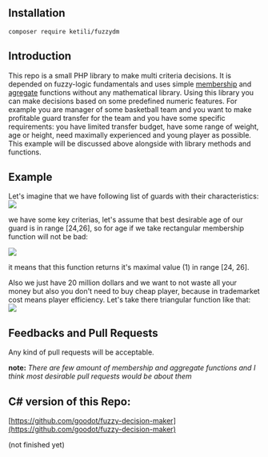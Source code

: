 ## Installation
	composer require ketili/fuzzydm
    
    
## Introduction

This repo is a small PHP library to make multi criteria decisions. It is depended on fuzzy-logic fundamentals and uses simple [membership](https://bit.ly/2NLJIrs) and [agregate](https://en.wikipedia.org/wiki/Aggregate_function) functions without any mathematical library. Using this library you can make decisions based on some predefined numeric features. For example you are manager of some basketball team and you want to make profitable guard transfer for the team and you have some specific requirements: you have limited transfer budget, have some range of weight, age or height, need maximally experienced and young player as possible. This example will be discussed above alongside with library methods and functions.

 ## Example
 
Let's imagine that we have following list of guards with their characteristics:![](https://lh3.googleusercontent.com/1xZ38CfuR4-2e2U5EMrh_LFSFYHgutnrD8YQv9OyHJFmzVoAdBM8pdOkKXLMcqASdZYuJDiqLqo2TIYRdgYqDxqCRFytPbAfeW9PljAAIYcHX66DZ9dZIRFiRZnX77gK4IpPvOnPopNKqxONEe4MCxKMVhCQopd61G-0oJfByy3D8zNn-6UB4Leunz_wcSOudn0eNYTpbDKs2NcGbJ3-nT-5nqVo9CgFIBNlQaqy_xiPyCc-O6EyUwZsqhJQ71Usokv3hoHTbCbjgHVmEFzbFRZRH2PLGOD89XxU_QHkO8pjXMxlLve0ya7yPlYX-GwXeIwUF7EedHwkRSz-QJGXhO9EFtx2Re_7RObCiTHkGTXfHqsYAVJX-oo5Nu1gdFYs4aztSSXUr4UJM2wbeK0R0O3zo-g7KTukEDz-2nea_vD39VbDHCA1eBMyOy1EDtSoW3QAx85pylFt7SRGtAT7Btz6G5N3nI6isNhV3GoyO5B9zXnGC2dbrsbPjzS9YhGT80uzjgub8l2l8-H7Y0YN0KP3qv_JteppjxLVaMpsAmsJ-0P_R_8sR85jHSEfFDu4f__rggwPfjqz58gDM58PSSm7nj0NWA=s660-w660-h529-no)

we have some key criterias, let's assume that best desirable age of our guard is in range [24,26], so for age if we take rectangular membership function will not be bad: 

![](https://lh3.googleusercontent.com/M07hoNA4Dorj5B4TLCI6pOj8eyLEYjgtHEWrabqr3RvCBx1v759VhbA4u1203Waff2kO3PeYznEZSUfY6MwkdOQnm5-b4vc5ZPRBp_PfBuwSR08G5M8RPnKSwfwkV0CCM4AwDmfK0wUfGhXhvfozSkJ0RL9itiEVAhbucSqH4VfTD7ZX-hAtd71LLNk1vgKuoEnuMKyUJZxgG4QoIUunlw0fCEA_24LCmnrqf1X71jJNQsH2bSsSqbZsCNNZ_JompwR5Zs4V940Ef8SYuULonXGJhK_8LDIcRAtbV1PBoH7xl2C51CV9at_bokKO3D9uoc81Z2GkCeHYj-Re0P9978IU8jmncrTqwpNWv2RRvNytGyrV22hCaUzjMbN-rMkbONLa-AA56d4Qk184WmePmDuepFaL35_SjaJRyvb_0_M2g_oinTw-mMjg92J0SVKlJ_XYrHJJKJa6DIM7OdYbRthkuTKCJWarFEehHg2oPmUHmv4jb8qKmXV0-blXH61bgYJJGIfBRP6nUwBj1VWcTi3PPLnZV0hmPRPKKL0YmhSG1kjH62N3_LSh7b7kXMqmYTY0aiS7CYP79gSLKAZlzEGFqg9j_b0AuNjLh-4=w640-h480-no)

it means that this function returns it's maximal value (1) in range [24, 26].

Also we just have 20 million dollars and we want to not waste all your money but also you don't need to buy cheap player, because in trademarket cost means player efficiency. Let's take there triangular function like that: 
![](https://lh3.googleusercontent.com/4KmPAJMpUjW0oBrNieXh3R0JKVGu2JC56bsgkqjjC_fJwrQt1V2g92f1BTvLz9ye10ATYS7GnpvcwTBP5NtVljBt38J-y-etsTz-dYQxQWmBmWqZRmZ4E9IwSEHATlEHy3OXeG32cBtrxhuNlVKnXCxgxXm-jA9TO0MTau50oBSinfzlI4vW3dpJPrrqrOWkGZDAVCbaXjpcZJT7Fh9KRc2FwiasBX7sNd0laFEG4M9IkqbeQj1ZloF2I0S3iekPcUs61F8LzxBNiKAAFoJiyiy03Q-_WvSX2i8CBWnCqlP-bUFrZSocCvquoe6cjYWLffEpFYW77MDWHjYxAQ6sYEQ1mRidTSfSgXr85xTVuMQbxzN3s1nUoF1lXvpQhBdowFs4_Cbf0-s0cv2e78xAM6eE_1nl9Ch0HaeXemyAaQkWPw-BA-3NW2Qp8gaCCpw304_WoAhHWNokXr2TfuFUm_JTZDmnK5QVTl_feh6qA9W-ww-9px6ptgbe9sonESuVw4xuBRRDGU7Usf2mTbldA4QdEnHOQGTbpIda9YJfgOZt0jsxOlkjEVOdLY4HgOzXondFMn78OBTY-GYmPtkJ31OkjPz7kiK7xqBtUz0=w640-h480-no)

## Feedbacks and Pull Requests

Any kind of pull requests will be acceptable. 

**note:**  _There are few amount of membership and aggregate functions and I think most desirable pull requests would be about them_

## C# version of this Repo:

[https://github.com/goodot/fuzzy-decision-maker](https://github.com/goodot/fuzzy-decision-maker)

(not finished yet)
